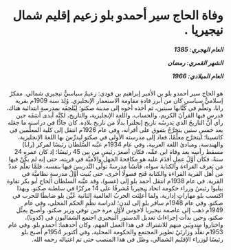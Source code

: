 <h1 dir="rtl">وفاة الحاج سير أحمدو بلو زعيم إقليم شمال نيجيريا .</h1>

<h5 dir="rtl">العام الهجري:  1385

الشهر القمري: رمضان

العام الميلادي: 1966</h5>

<p dir="rtl">هو الحاج سير أحمدو بلو بن الأمير إبراهيم بن فودي: زعيمٌ سياسيٌّ نيجيري شمالي. مفكرٌ إسلاميٌّ سياسي كان من أبرز قادةِ مقاومة الاستعمار الإنجليزي. وُلِدَ سنة 1909م بقرية رابا، وتعلَّم في كُتَّابها سنتين، ثم أخذه أخوه إلى مدينة صكتو؛ لِيُلحِقَه بمدرسةٍ ابتدائية هناك، فدرس فيها القرآنَ الكريم، والحساب، واللغة الإنجليزية، والتاريخ، لكنَّه أبدى أسَفَه حين رأى أنَّ التاريخَ الذي يَدرسُه تاريخ إنجلترا بدلًا من تاريخ بلادِه. كان جادًّا في دراسته ما جعَله بعد خمسِ سنين يتخرَّجُ بتفوق على أقرانه، وفي عام 1926م انتقل إلى كلية المعلِّمين في كاتسينا؛ ليتخرَّج معلِّمًا، فعاد إلى مدرسته الأولى في صكتو ليدرِّسَ بها اللغةَ الإنجليزية، والهندسة، ومبادئ اللغة العربية، وفي عام 1934م عيَّنه السُّلطان رئيسًا لمركز (رابا) مسقط رأسِه بعد وفاة ابن عمِّه، فكان أصغرَ رئيسٍ من بين 45 رئيسًا؛ إذ كان عمره 24 سنةً، فكان أوَّلُ عملٍ أقدَمَ عليه هو مكافحةَ الجهل والأميَّة في قريته، حتى إنه لم يكُنْ فيها مَن يَعرف القراءةَ والكتابةَ سواه، فأنشَأ مدرسةً تولَّى التَّدريسَ فيها بنفسه، فلمَّا تعلَّم عددٌ من أهل القرية القراءة والكتابة فَتح فصولًا أخرى، حتى بُنيت أوَّلُ مدرسةٍ نظاميَّة في القرية. في عام 1938م انتقل أحمد بلو إلى (غسو)، وقد عيَّنه السلطان الحاج أبو بكر تفاوة بيليوا رئيسُ وزراء حكومة اتحاد نيجيريا مُشرفًا على 14 مركزًا في سلطنة صكتو، وبهذا اكتسب بلو مهاراتٍ إدارية. ولما أُعلِنَت الحربُ العالمية الثانية عُيِّن بلو ضابطًا للحرب في صكتو. وفي عام 1948م سافر بلو إلى لندن؛ لدراسة نظُمِ الحكم المحلي، وفي عام 1949م ذهب إلى عاصمة نيجيريا لاجوس لأوَّلِ مرة حين توفي وزير صكتو، وأصبح يمثِّل صكتو، وحين بدأت إجراءاتُ تعديل الدستور النيجيري اجتمع الشماليون في (كدونا)، واختاروا مندوبَين منهم للاشتراك في هذا العمل المهم، وكان أحدهما: أحمدو بلو. وفي عام 1953م تقلَّد وزارتَيْ تطوير المجتمع والحكومة المحلية، وفي أكتوبر 1954م أصبح بلو رئيسًا لوزراء الإقليم الشمالي، وظل في هذا المنصب حتى تم اغتياله رحمه الله.</p></br>
